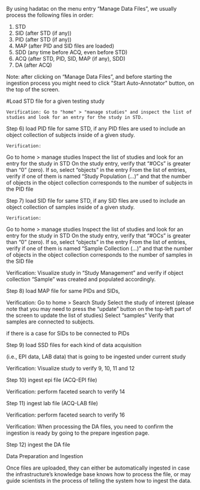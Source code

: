 By using hadatac on the menu entry “Manage Data Files”, we usually process the following files in order:
1. STD
1. SID (after STD (if any))
1. PID (after STD (if any))  
1. MAP (after PID and SID files are loaded) 
1. SDD (any time before ACQ, even before STD) 
1. ACQ (after STD, PID, SID, MAP (if any), SDD)
1. DA (after ACQ)

Note: after clicking on “Manage Data Files”, and before starting the ingestion process you might need to click "Start Auto-Annotator" button, on the top of the screen.

#Load STD file for a given testing study

	Verification: Go to "home" > "manage studies" and inspect the list of studies and look for an entry for the study in STD.

Step 6) load PID file for same STD, if any
	 PID files are used to include an object collection of subjects inside of a given study.

	Verification: 
Go to home > manage studies
Inspect the list of studies and look for an entry for the study in STD
On the study entry, verify that “#OCs” is greater than “0”  (zero). If so, select “objects” in the entry
From the list of entries, verify if one of them is named “Study Population (...)” and that the number of objects in the object collection corresponds to the number of subjects in the PID file


Step 7) load  SID file for same STD, if any
	 SID files are used to include an object collection of samples inside of a given study.

	Verification: 
Go to home > manage studies
Inspect the list of studies and look for an entry for the study in STD
On the study entry, verify that “#OCs” is greater than “0”  (zero). If so, select “objects” in the entry
From the list of entries, verify if one of them is named “Sample Collection (...)” and that the number of objects in the object collection corresponds to the number of samples in the SID file


Verification: Visualize study in “Study Management” and verify if object collection “Sample” was created and populated accordingly.

Step 8) load MAP file for same PIDs and SIDs, 

Verification: 
Go to home > Search Study
Select the study of interest (please note that you may need to press the “update” button on the top-left part of the screen to update the list of studies) 
Select “samples” 
Verify that samples are connected to subjects.

if there is a case for SIDs to be connected to PIDs 

Step 9) load SSD files for each kind of data acquisition 

(i.e., EPI data, LAB data) that is going to be ingested under current study

Verification: Visualize study to verify 9, 10, 11 and 12

Step 10) ingest epi file (ACQ-EPI file)

Verification: perform faceted search to verify 14

Step 11) ingest lab file (ACQ-LAB file) 

Verification: perform faceted search to verify 16

Verification: When processing the DA files, you need to confirm the ingestion is ready by going to the prepare ingestion page.


Step 12) ingest the DA file

Data Preparation and Ingestion

Once files are uploaded, they can either be automatically ingested in case the infrastructure’s knowledge base knows how to process the file, or may guide scientists in the process of telling the system how to ingest the data.

